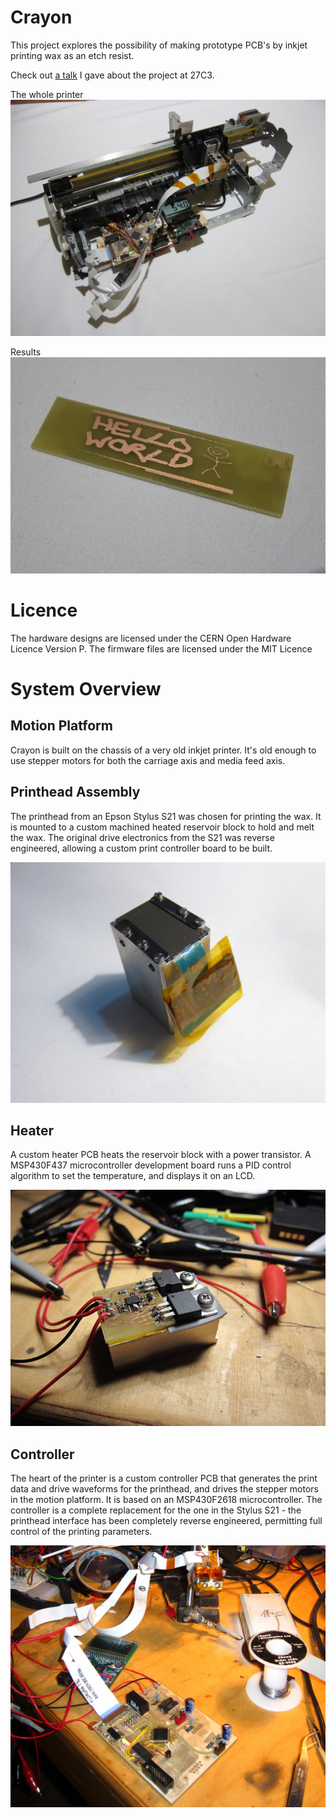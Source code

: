 # Crayon
This project explores the possibility of making prototype PCB's by inkjet printing wax as an etch resist.

Check out [a talk](https://media.ccc.de/v/27c3-4099-en-file_print_electronics) I gave about the project at 27C3.

The whole printer
![The whole printer](photos/wholeprinter.JPG)

Results
![Results](photos/hw-good.JPG)

# Licence
The hardware designs are licensed under the CERN Open Hardware Licence Version P.
The firmware files are licensed under the MIT Licence

# System Overview

## Motion Platform

Crayon is built on the chassis of a very old inkjet printer. It's old enough to use stepper motors for both the carriage axis and media feed axis.

## Printhead Assembly

The printhead from an Epson Stylus S21 was chosen for printing the wax. It is mounted to a custom machined heated reservoir block to hold and melt the wax. The original drive electronics from the S21 was reverse engineered, allowing a custom print controller board to be built.

![Printhead](photos/gasket-mounted.JPG)

## Heater

A custom heater PCB heats the reservoir block with a power transistor. A MSP430F437 microcontroller development board runs a PID control algorithm to set the temperature, and displays it on an LCD.

![Heater](photos/heater.JPG)

## Controller

The heart of the printer is a custom controller PCB that generates the print data and drive waveforms for the printhead, and drives the stepper motors in the motion platform. It is based on an MSP430F2618 microcontroller. The controller is a complete replacement for the one in the Stylus S21 - the printhead interface has been completely reverse engineered, permitting full control of the printing parameters. 

![Controller](photos/controller.JPG)
